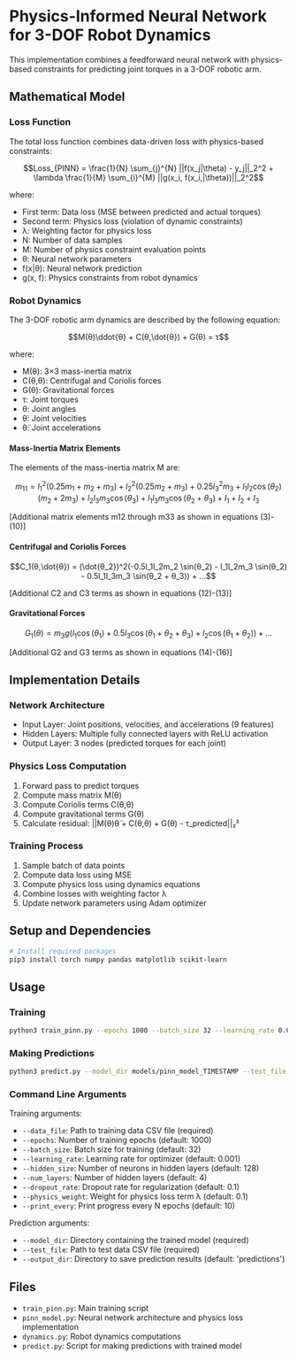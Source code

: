 # Physics-Informed Neural Network for 3-DOF Robot Dynamics

This implementation combines a feedforward neural network with physics-based constraints for predicting joint torques in a 3-DOF robotic arm.

## Mathematical Model

### Loss Function
The total loss function combines data-driven loss with physics-based constraints:

```math
Loss_{PINN} = \frac{1}{N} \sum_{j}^{N} ||f(x_j|\theta) - y_j||_2^2 + \lambda \frac{1}{M} \sum_{i}^{M} ||g(x_i, f(x_i,|\theta))||_2^2
```

where:
- First term: Data loss (MSE between predicted and actual torques)
- Second term: Physics loss (violation of dynamic constraints)
- λ: Weighting factor for physics loss
- N: Number of data samples
- M: Number of physics constraint evaluation points
- θ: Neural network parameters
- f(x|θ): Neural network prediction
- g(x, f): Physics constraints from robot dynamics

### Robot Dynamics
The 3-DOF robotic arm dynamics are described by the following equation:

```math
M(θ)\ddot{θ} + C(θ,\dot{θ}) + G(θ) = τ
```

where:
- M(θ): 3×3 mass-inertia matrix
- C(θ,θ̇): Centrifugal and Coriolis forces
- G(θ): Gravitational forces
- τ: Joint torques
- θ: Joint angles
- θ̇: Joint velocities
- θ̈: Joint accelerations

#### Mass-Inertia Matrix Elements
The elements of the mass-inertia matrix M are:

```math
m_{11} = l_1^2(0.25m_1 + m_2 + m_3) + l_2^2(0.25m_2 + m_3) + 0.25l_3^2m_3 + l_1l_2 \cos(θ_2)(m_2 + 2m_3) + l_2l_3m_3 \cos(θ_3) + l_1l_3m_3 \cos(θ_2 + θ_3) + I_1 + I_2 + I_3
```

[Additional matrix elements m12 through m33 as shown in equations (3)-(10)]

#### Centrifugal and Coriolis Forces
```math
C_1(θ,\dot{θ}) = (\dot{θ_2})^2(-0.5l_1l_2m_2 \sin(θ_2) - l_1l_2m_3 \sin(θ_2) - 0.5l_1l_3m_3 \sin(θ_2 + θ_3)) + ...
```

[Additional C2 and C3 terms as shown in equations (12)-(13)]

#### Gravitational Forces
```math
G_1(θ) = m_3g(l_1 \cos(θ_1) + 0.5l_3 \cos(θ_1 + θ_2 + θ_3) + l_2 \cos(θ_1 + θ_2)) + ...
```

[Additional G2 and G3 terms as shown in equations (14)-(16)]

## Implementation Details

### Network Architecture
- Input Layer: Joint positions, velocities, and accelerations (9 features)
- Hidden Layers: Multiple fully connected layers with ReLU activation
- Output Layer: 3 nodes (predicted torques for each joint)

### Physics Loss Computation
1. Forward pass to predict torques
2. Compute mass matrix M(θ)
3. Compute Coriolis terms C(θ,θ̇)
4. Compute gravitational terms G(θ)
5. Calculate residual: ||M(θ)θ̈ + C(θ,θ̇) + G(θ) - τ_predicted||₂²

### Training Process
1. Sample batch of data points
2. Compute data loss using MSE
3. Compute physics loss using dynamics equations
4. Combine losses with weighting factor λ
5. Update network parameters using Adam optimizer

## Setup and Dependencies

```bash
# Install required packages
pip3 install torch numpy pandas matplotlib scikit-learn
```

## Usage

### Training
```bash
python3 train_pinn.py --epochs 1000 --batch_size 32 --learning_rate 0.001 --physics_weight 0.1 --data_file path/to/your/data.csv
```

### Making Predictions
```bash
python3 predict.py --model_dir models/pinn_model_TIMESTAMP --test_file path/to/test_data.csv
```

### Command Line Arguments

Training arguments:
- `--data_file`: Path to training data CSV file (required)
- `--epochs`: Number of training epochs (default: 1000)
- `--batch_size`: Batch size for training (default: 32)
- `--learning_rate`: Learning rate for optimizer (default: 0.001)
- `--hidden_size`: Number of neurons in hidden layers (default: 128)
- `--num_layers`: Number of hidden layers (default: 4)
- `--dropout_rate`: Dropout rate for regularization (default: 0.1)
- `--physics_weight`: Weight for physics loss term λ (default: 0.1)
- `--print_every`: Print progress every N epochs (default: 10)

Prediction arguments:
- `--model_dir`: Directory containing the trained model (required)
- `--test_file`: Path to test data CSV file (required)
- `--output_dir`: Directory to save prediction results (default: 'predictions')

## Files
- `train_pinn.py`: Main training script
- `pinn_model.py`: Neural network architecture and physics loss implementation
- `dynamics.py`: Robot dynamics computations
- `predict.py`: Script for making predictions with trained model 